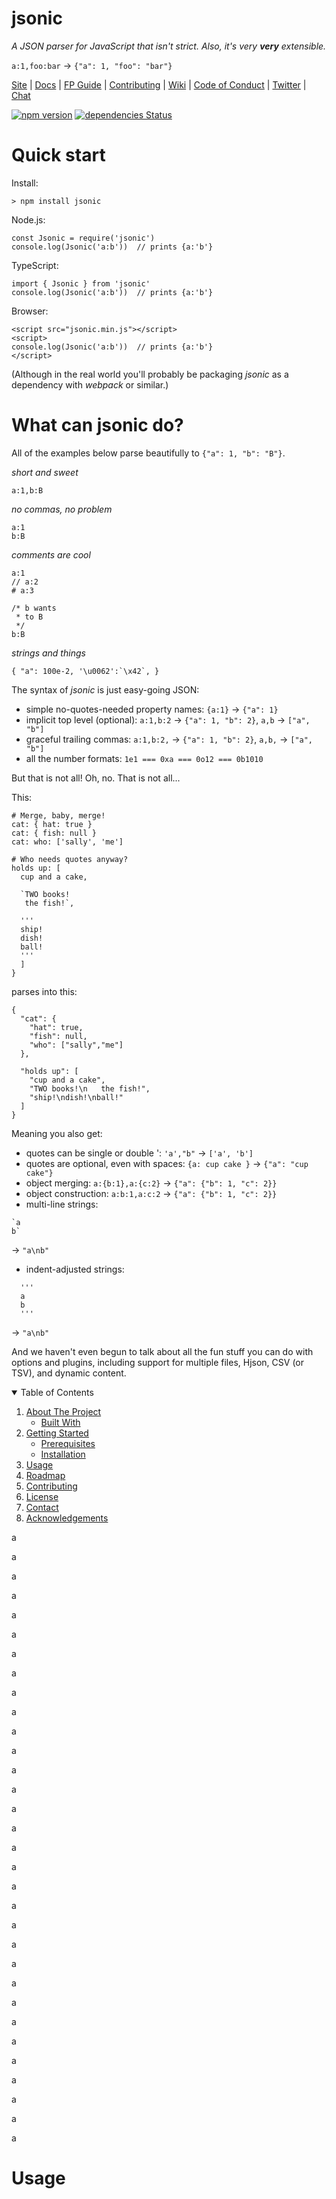# jsonic

*A JSON parser for JavaScript that isn't strict. 
Also, it's very __very__ extensible.* 

`a:1,foo:bar` &rarr; `{"a": 1, "foo": "bar"}`

[Site](https://jsonic.com/) |
[Docs](https://jsonic.com/docs) |
[FP Guide](https://github.com/jsonic/jsonic/wiki/FP-Guide) |
[Contributing](https://github.com/jsonic/jsonic/blob/master/.github/CONTRIBUTING.md) |
[Wiki](https://github.com/jsonic/jsonic/wiki "Changelog, Roadmap, etc.") |
[Code of Conduct](https://code-of-conduct.openjsf.org) |
[Twitter](https://twitter.com/bestiejs) |
[Chat](https://gitter.im/jsonic/jsonic)


[![npm version](https://badge.fury.io/js/jsonic.svg)](https://badge.fury.io/js/jsonic)
[![dependencies Status](https://status.david-dm.org/gh/rjrodger/jsonic.svg)](https://david-dm.org/rjrodger/jsonic)

# Quick start

Install:

```
> npm install jsonic
```

Node.js:
```
const Jsonic = require('jsonic')
console.log(Jsonic('a:b'))  // prints {a:'b'}
```

TypeScript:
```
import { Jsonic } from 'jsonic'
console.log(Jsonic('a:b'))  // prints {a:'b'}
```

Browser:
```
<script src="jsonic.min.js"></script>
<script>
console.log(Jsonic('a:b'))  // prints {a:'b'}
</script>
```

(Although in the real world you'll probably be packaging _jsonic_ as a dependency with _webpack_ or similar.)



# What can jsonic do?

All of the examples below parse beautifully to `{"a": 1, "b": "B"}`.


*short and sweet*
```
a:1,b:B
```

*no commas, no problem*
```
a:1
b:B
```

*comments are cool*
```
a:1
// a:2
# a:3

/* b wants 
 * to B
 */
b:B
```

*strings and things*

```
{ "a": 100e-2, '\u0062':`\x42`, }
```

The syntax of _jsonic_ is just easy-going JSON:
* simple no-quotes-needed property names: `{a:1}` &rarr; `{"a": 1}`
* implicit top level (optional): `a:1,b:2` &rarr; `{"a": 1, "b": 2}`, `a,b` &rarr; `["a", "b"]`
* graceful trailing commas: `a:1,b:2,` &rarr; `{"a": 1, "b": 2}`, `a,b,` &rarr; `["a", "b"]`
* all the number formats: `1e1 === 0xa === 0o12 === 0b1010`


But that is not all! Oh, no. That is not all...

This:


```
# Merge, baby, merge!
cat: { hat: true }
cat: { fish: null }
cat: who: ['sally', 'me']
  
# Who needs quotes anyway?
holds up: [
  cup and a cake,

  `TWO books!
   the fish!`,

  '''
  ship!
  dish!
  ball!
  '''
  ]
}
```

parses into this:

```
{
  "cat": {
    "hat": true,
    "fish": null,
    "who": ["sally","me"]
  },
  
  "holds up": [
    "cup and a cake",
    "TWO books!\n   the fish!",
    "ship!\ndish!\nball!"
  ]
}
```

Meaning you also get:
* quotes can be single or double ': `'a',"b"` &rarr; `['a', 'b']`
* quotes are optional, even with spaces: `{a: cup cake }` &rarr; `{"a": "cup cake"}`
* object merging: `a:{b:1},a:{c:2}` &rarr; `{"a": {"b": 1, "c": 2}}`
* object construction: `a:b:1,a:c:2` &rarr; `{"a": {"b": 1, "c": 2}}`
* multi-line strings: 
```
`a
b` 
``` 
&rarr; `"a\nb"`
* indent-adjusted strings: 
```
  '''
  a
  b
  '''
``` 
&rarr; `"a\nb"`


And we haven't even begun to talk about all the fun stuff you can do
with options and plugins, including support for multiple files, Hjson,
CSV (or TSV), and dynamic content.


<details open="open">
  <summary>Table of Contents</summary>
  <ol>
    <li>
      <a href="#about-the-project">About The Project</a>
      <ul>
        <li><a href="#built-with">Built With</a></li>
      </ul>
    </li>
    <li>
      <a href="#getting-started">Getting Started</a>
      <ul>
        <li><a href="#prerequisites">Prerequisites</a></li>
        <li><a href="#installation">Installation</a></li>
      </ul>
    </li>
    <li><a href="#usage">Usage</a></li>
    <li><a href="#roadmap">Roadmap</a></li>
    <li><a href="#contributing">Contributing</a></li>
    <li><a href="#license">License</a></li>
    <li><a href="#contact">Contact</a></li>
    <li><a href="#acknowledgements">Acknowledgements</a></li>
  </ol>
</details>



a

a

a

a

a

a

a

a

a

a

a

a

a

a

a

a

a

a

a

a

a

a

a

a

a

a

a

a

a

a

a

a



# Usage




